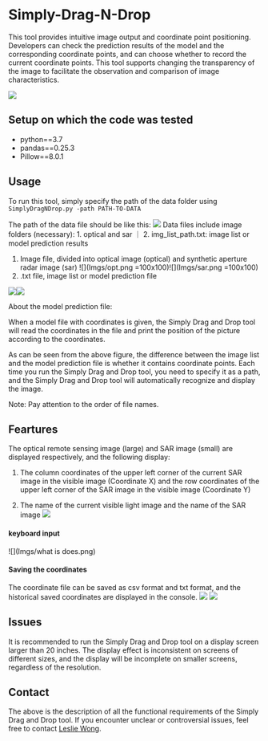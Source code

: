 # Simply-Drag-N-Drop
This tool provides intuitive image output and coordinate point positioning. Developers can check the prediction results of the model and the corresponding coordinate points, and can choose whether to record the current coordinate points. This tool supports changing the transparency of the image to facilitate the observation and comparison of image characteristics.

![](Imgs/image2020-11-17_15-52-45.png)
## Setup on which the code was tested
- python==3.7
- pandas==0.25.3
- Pillow==8.0.1

## Usage
To run this tool, simply specify the path of the data folder using
`SimplyDragNDrop.py -path PATH-TO-DATA`  

The path of the data file should be like this:
![](Imgs/image2020-11-18_15-5-10.png)
Data files include image folders (necessary): 1. optical and sar ｜ 2. img_list_path.txt: image list or model prediction results

1. Image file, divided into optical image (optical) and synthetic aperture radar image (sar) 
![](Imgs/opt.png =100x100)![](Imgs/sar.png =100x100)
2. .txt file, image list or model prediction file

![](Imgs/list.png)![](Imgs/cor.png)

About the model prediction file:

When a model file with coordinates is given, the Simply Drag and Drop tool will read the coordinates in the file and print the position of the picture according to the coordinates.

As can be seen from the above figure, the difference between the image list and the model prediction file is whether it contains coordinate points. Each time you run the Simply Drag and Drop tool, you need to specify it as a path, and the Simply Drag and Drop tool will automatically recognize and display the image.

Note: Pay attention to the order of file names.

## Feartures

The optical remote sensing image (large) and SAR image (small) are displayed respectively, and the following display:

1. The column coordinates of the upper left corner of the current SAR image in the visible image (Coordinate X) and the row coordinates of the upper left corner of the SAR image in the visible image (Coordinate Y)

2. The name of the current visible light image and the name of the SAR image
![](Imgs/image2020-11-17_15-52-45.png)

#### keyboard input

![](Imgs/what is does.png)
#### Saving the coordinates
The coordinate file can be saved as csv format and txt format, and the historical saved coordinates are displayed in the console.
![](Imgs/txt_save.png)
![](Imgs/csv_save.png)
## Issues
It is recommended to run the Simply Drag and Drop tool on a display screen larger than 20 inches. The display effect is inconsistent on screens of different sizes, and the display will be incomplete on smaller screens, regardless of the resolution.
## Contact
The above is the description of all the functional requirements of the Simply Drag and Drop tool. If you encounter unclear or controversial issues, feel free to contact [Leslie Wong](yushuowang@gmail.com).